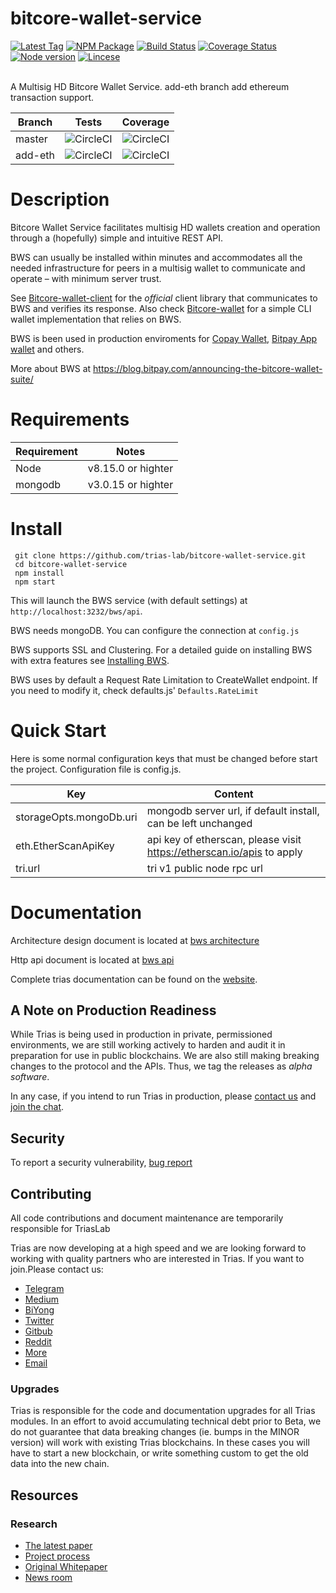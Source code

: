
# bitcore-wallet-service

[![Latest Tag](https://img.shields.io/badge/tag-v2.6.0-orange.svg)](https://github.com/trias-lab/bitcore-wallet-service/tree/v2.6.0)
[![NPM Package](https://img.shields.io/npm/v/bitcore-wallet-service.svg?style=flat-square)](https://www.npmjs.org/package/bitcore-wallet-service)
[![Build Status](https://img.shields.io/travis/bitpay/bitcore-wallet-service.svg?branch=master&style=flat-square)](https://travis-ci.org/bitpay/bitcore-wallet-service)
[![Coverage Status](https://coveralls.io/repos/bitpay/bitcore-wallet-service/badge.svg?branch=master)](https://coveralls.io/r/bitpay/bitcore-wallet-service?branch=master)
[![Node version](https://img.shields.io/badge/node-v8.15.0-blue.svg)](https://nodejs.org)
[![Lincese](https://img.shields.io/badge/Lincese-GPL3.0-green.svg)](http://www.gnu.org/licenses/gpl-3.0.html) 

<br/>
A Multisig HD Bitcore Wallet Service. add-eth branch add ethereum transaction support.
<br/>

Branch    | Tests | Coverage
----------|-------|----------
master    | ![CircleCI](https://img.shields.io/badge/circleci-passing-success.svg) | ![CircleCI](https://img.shields.io/badge/codecov-65%25-red.svg)
add-eth    | ![CircleCI](https://img.shields.io/badge/circleci-passing-success.svg) | ![CircleCI](https://img.shields.io/badge/codecov-67%25-red.svg)

# Description

Bitcore Wallet Service facilitates multisig HD wallets creation and operation through a (hopefully) simple and intuitive REST API.

BWS can usually be installed within minutes and accommodates all the needed infrastructure for peers in a multisig wallet to communicate and operate – with minimum server trust.

See [Bitcore-wallet-client](https://github.com/trias-lab/bitcore-wallet-client) for the *official* client library that communicates to BWS and verifies its response. Also check [Bitcore-wallet](https://github.com/bitpay/bitcore-wallet) for a simple CLI wallet implementation that relies on BWS.

BWS is been used in production enviroments for [Copay Wallet](https://copay.io), [Bitpay App wallet](https://bitpay.com/wallet) and others.  

More about BWS at https://blog.bitpay.com/announcing-the-bitcore-wallet-suite/

# Requirements

| Requirement | Notes           |
| ----------- | --------------- |
| Node          | v8.15.0 or highter |
| mongodb      | v3.0.15 or highter            |

# Install 
```
 git clone https://github.com/trias-lab/bitcore-wallet-service.git
 cd bitcore-wallet-service
 npm install
 npm start
```


This will launch the BWS service (with default settings) at `http://localhost:3232/bws/api`.

BWS needs mongoDB. You can configure the connection at `config.js`

BWS supports SSL and Clustering. For a detailed guide on installing BWS with extra features see [Installing BWS](https://github.com/trias-lab/bitcore-wallet-service/blob/master/installation.md). 

BWS uses by default a Request Rate Limitation to CreateWallet endpoint. If you need to modify it, check defaults.js' `Defaults.RateLimit`

# Quick Start

Here is some normal configuration keys that must be changed before start the project.
Configuration file is  config.js.

| Key | Content           |
| ----------- | --------------- |
| storageOpts.mongoDb.uri          | mongodb server url, if default install, can be left unchanged |
| eth.EtherScanApiKey      | api key of etherscan, please visit https://etherscan.io/apis to apply            |
| tri.url      | tri v1 public node rpc url           |

# Documentation

Architecture design document is located at [bws architecture](https://github.com/trias-lab/bitcore-wallet-service/blob/master/doc/architecture.md)

Http api document is located at [bws api](https://dasenlincode.github.io/bws_api_doc)

Complete trias documentation can be found on the [website](https://github.com/trias-lab/Documentation).



## A Note on Production Readiness

While Trias is being used in production in private, permissioned
environments, we are still working actively to harden and audit it in preparation
for use in public blockchains.
We are also still making breaking changes to the protocol and the APIs.
Thus, we tag the releases as *alpha software*.

In any case, if you intend to run Trias in production,
please [contact us](mailto:contact@trias.one) and [join the chat](https://www.trias.one).

## Security

To report a security vulnerability,  [bug report](mailto:contact@trias.one)




## Contributing
All code contributions and document maintenance are temporarily responsible for TriasLab

Trias are now developing at a high speed and we are looking forward to working with quality partners who are interested in Trias. If you want to join.Please contact us:
- [Telegram](https://t.me/triaslab)
- [Medium](https://medium.com/@Triaslab)
- [BiYong](https://0.plus/#/triaslab)
- [Twitter](https://twitter.com/triaslab)
- [Gitbub](https://github.com/trias-lab/Documentation)
- [Reddit](https://www.reddit.com/r/Trias_Lab)
- [More](https://www.trias.one/)
- [Email](mailto:contact@trias.one)


### Upgrades

Trias is responsible for the code and documentation upgrades for all Trias modules.
In an effort to avoid accumulating technical debt prior to Beta,
we do not guarantee that data breaking changes (ie. bumps in the MINOR version)
will work with existing Trias blockchains. In these cases you will
have to start a new blockchain, or write something custom to get the old data into the new chain.

## Resources
### Research

* [The latest paper](https://www.contact@trias.one/attachment/Trias-whitepaper%20attachments.zip)
* [Project process](https://trias.one/updates/project)
* [Original Whitepaper](https://trias.one/whitepaper)
* [News room](https://trias.one/updates/recent)

